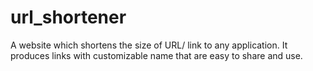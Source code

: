 # url_shortener
A website which shortens the size of URL/ link to any application. It produces links with customizable name that are easy to  share  and use.
